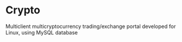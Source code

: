 # Crypto
Multiclient multicryptocurrency trading/exchange portal developed for Linux, using MySQL database 
